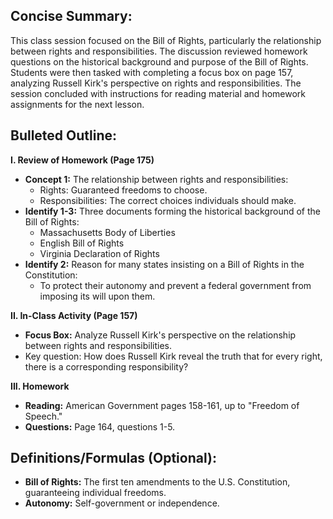 ## Concise Summary:

This class session focused on the Bill of Rights, particularly the relationship between rights and responsibilities. The discussion reviewed homework questions on the historical background and purpose of the Bill of Rights. Students were then tasked with completing a focus box on page 157, analyzing Russell Kirk's perspective on rights and responsibilities. The session concluded with instructions for reading material and homework assignments for the next lesson.

## Bulleted Outline:

**I. Review of Homework (Page 175)**

* **Concept 1:**  The relationship between rights and responsibilities:
    * Rights: Guaranteed freedoms to choose.
    * Responsibilities: The correct choices individuals should make.
* **Identify 1-3:**  Three documents forming the historical background of the Bill of Rights:
    * Massachusetts Body of Liberties
    * English Bill of Rights
    * Virginia Declaration of Rights
* **Identify 2:**  Reason for many states insisting on a Bill of Rights in the Constitution:
    * To protect their autonomy and prevent a federal government from imposing its will upon them.

**II. In-Class Activity (Page 157)**

* **Focus Box:** Analyze Russell Kirk's perspective on the relationship between rights and responsibilities.
* Key question: How does Russell Kirk reveal the truth that for every right, there is a corresponding responsibility? 

**III. Homework**

* **Reading:** American Government pages 158-161, up to "Freedom of Speech."
* **Questions:**  Page 164, questions 1-5.


## Definitions/Formulas (Optional):

* **Bill of Rights:** The first ten amendments to the U.S. Constitution, guaranteeing individual freedoms.
* **Autonomy:**  Self-government or independence. 

